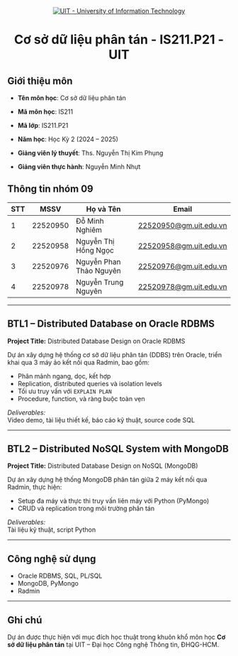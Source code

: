 <!-- Banner -->
<p align="center">
  <a href="https://www.uit.edu.vn/" title="Trường Đại học Công nghệ Thông tin">
    <img src="https://i.imgur.com/WmMnSRt.png" alt="UIT - University of Information Technology">
  </a>
</p>
<h1 align="center">Cơ sở dữ liệu phân tán - IS211.P21  - UIT</h1>

## Giới thiệu môn

- **Tên môn học**: Cơ sở dữ liệu phân tán  
- **Mã môn học**: IS211
- **Mã lớp**: IS211.P21  
- **Năm học**: Học Kỳ 2 (2024 – 2025)  

- **Giảng viên lý thuyết**: Ths. Nguyễn Thị Kim Phụng  
- **Giảng viên thực hành**: Nguyễn Minh Nhựt

## Thông tin nhóm 09

| STT | MSSV     | Họ và Tên                  | Email                   |
|-----|----------|----------------------------|-------------------------|
| 1   | 22520950 | Đỗ Minh Nghiêm             | 22520950@gm.uit.edu.vn  |
| 2   | 22520958 | Nguyễn Thị Hồng Ngọc       | 22520958@gm.uit.edu.vn  |
| 3   | 22520976 | Nguyễn Phan Thảo Nguyên    | 22520976@gm.uit.edu.vn  |
| 4   | 22520978 | Nguyễn Trung Nguyên        | 22520978@gm.uit.edu.vn  |

---

## BTL1 – Distributed Database on Oracle RDBMS

**Project Title:** Distributed Database Design on Oracle RDBMS

Dự án xây dựng hệ thống cơ sở dữ liệu phân tán (DDBS) trên Oracle, triển khai qua 3 máy ảo kết nối qua Radmin, bao gồm:

- Phân mảnh ngang, dọc, kết hợp
- Replication, distributed queries và isolation levels
- Tối ưu truy vấn với `EXPLAIN PLAN`
- Procedure, function, và ràng buộc toàn vẹn

*Deliverables:*  
Video demo, tài liệu thiết kế, báo cáo kỹ thuật, source code SQL

---

## BTL2 – Distributed NoSQL System with MongoDB

**Project Title:** Distributed Database Design on NoSQL (MongoDB)

Dự án xây dựng hệ thống MongoDB phân tán giữa 2 máy kết nối qua Radmin, thực hiện:

- Setup đa máy và thực thi truy vấn liên máy với Python (PyMongo)
- CRUD và replication trong môi trường phân tán

*Deliverables:*  
Tài liệu kỹ thuật, script Python

---

## Công nghệ sử dụng

- Oracle RDBMS, SQL, PL/SQL  
- MongoDB, PyMongo  
- Radmin
  
---

## Ghi chú
Dự án được thực hiện với mục đích học thuật trong khuôn khổ môn học **Cơ sở dữ liệu phân tán** tại UIT – Đại học Công nghệ Thông tin, ĐHQG-HCM.
